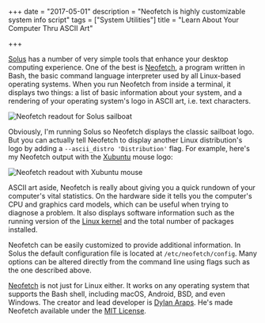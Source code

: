 +++
date = "2017-05-01"
description = "Neofetch is highly customizable system info script"
tags = ["System Utilities"]
title = "Learn About Your Computer Thru ASCII Art"

+++

[Solus](https://solus-project.com) has a number of very simple tools that enhance your desktop computing experience. One of the best is [Neofetch](https://github.com/dylanaraps/neofetch), a program written in Bash, the basic command language interpreter used by all Linux-based operating systems. When you run Neofetch from inside a terminal, it displays two things: a list of basic information about your system, and a rendering of your operating system's logo in ASCII art, i.e. text characters.

![Neofetch readout for Solus sailboat](/images/2017-05-01-neofetch.png)

Obviously, I'm running Solus so Neofetch displays the classic sailboat logo. But you can actually tell Neofetch to display another Linux distribution's logo by adding a ``--ascii_distro 'Distribution'`` flag. For example, here's my Neofetch output with the [Xubuntu](https://xubuntu.org/) mouse logo:

![Neofetch readout with Xubuntu mouse](/images/2017-05-01-neofetch-xubuntu.png)

ASCII art aside, Neofetch is really about giving you a quick rundown of your computer's vital statistics. On the hardware side it tells you the computer's CPU and graphics card models, which can be useful when trying to diagnose a problem. It also displays software information such as the running version of the [Linux kernel](https://kernel.org) and the total number of packages installed.

Neofetch can be easily customized to provide additional information. In Solus the default configuration file is located at ``/etc/neofetch/config``. Many options can be altered directly from the command line using flags such as the one described above.

[Neofetch](https://git.solus-project.com/packages/neofetch/) is not just for Linux either. It works on any operating system that supports the Bash shell, including macOS, Android, BSD, and even Windows. The creator and lead developer is [Dylan Araps](https://github.com/dylanaraps). He's made Neofetch available under the [MIT License](https://opensource.org/licenses/MIT).
